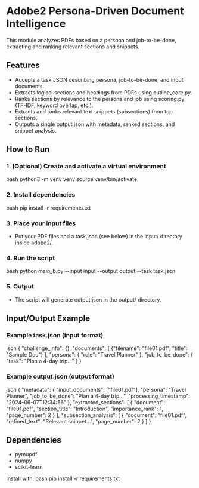 # Adobe2 Persona-Driven Document Intelligence

This module analyzes PDFs based on a persona and job-to-be-done, extracting and ranking relevant sections and snippets.

## Features

- Accepts a task JSON describing persona, job-to-be-done, and input documents.
- Extracts logical sections and headings from PDFs using outline_core.py.
- Ranks sections by relevance to the persona and job using scoring.py (TF-IDF, keyword overlap, etc.).
- Extracts and ranks relevant text snippets (subsections) from top sections.
- Outputs a single output.json with metadata, ranked sections, and snippet analysis.

## How to Run

### 1. (Optional) Create and activate a virtual environment

bash
python3 -m venv venv
source venv/bin/activate


### 2. Install dependencies

bash
pip install -r requirements.txt


### 3. Place your input files

- Put your PDF files and a task.json (see below) in the input/ directory inside adobe2/.

### 4. Run the script

bash
python main_b.py --input input --output output --task task.json


### 5. Output

- The script will generate output.json in the output/ directory.

## Input/Output Example

### Example task.json (input format)

json
{
  "challenge_info": {},
  "documents": [
    {"filename": "file01.pdf", "title": "Sample Doc"}
  ],
  "persona": { "role": "Travel Planner" },
  "job_to_be_done": { "task": "Plan a 4-day trip..." }
}


### Example output.json (output format)

json
{
  "metadata": {
    "input_documents": ["file01.pdf"],
    "persona": "Travel Planner",
    "job_to_be_done": "Plan a 4-day trip...",
    "processing_timestamp": "2024-06-07T12:34:56"
  },
  "extracted_sections": [
    {
      "document": "file01.pdf",
      "section_title": "Introduction",
      "importance_rank": 1,
      "page_number": 2
    }
  ],
  "subsection_analysis": [
    {
      "document": "file01.pdf",
      "refined_text": "Relevant snippet...",
      "page_number": 2
    }
  ]
}


## Dependencies

- pymupdf
- numpy
- scikit-learn

Install with:
bash
pip install -r requirements.txt
